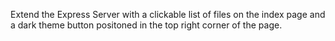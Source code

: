 Extend the Express Server with a clickable list of files on the index page and a
dark theme button positoned in the top right corner of the page.
